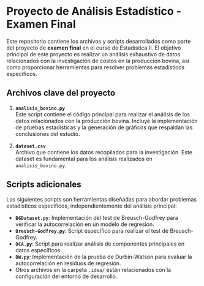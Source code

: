 # Proyecto de Análisis Estadístico - Examen Final

Este repositorio contiene los archivos y scripts desarrollados como parte del proyecto de **examen final** en el curso de Estadística II. El objetivo principal de este proyecto es realizar un análisis exhaustivo de datos relacionados con la investigación de costos en la producción bovina, así como proporcionar herramientas para resolver problemas estadísticos específicos.

## Archivos clave del proyecto

1. **`analisis_bovino.py`**  
   Este script contiene el código principal para realizar el análisis de los datos relacionados con la producción bovina. Incluye la implementación de pruebas estadísticas y la generación de gráficos que respaldan las conclusiones del estudio.

2. **`dataset.csv`**  
   Archivo que contiene los datos recopilados para la investigación. Este dataset es fundamental para los análisis realizados en `analisis_bovino.py`.

## Scripts adicionales

Los siguientes scripts son herramientas diseñadas para abordar problemas estadísticos específicos, independientemente del análisis principal:

- **`BGDataset.py`**: Implementación del test de Breusch-Godfrey para verificar la autocorrelación en un modelo de regresión.
- **`Breusch-Godfrey.py`**: Script específico para realizar el test de Breusch-Godfrey.
- **`DCA.py`**: Script para realizar análisis de componentes principales en datos específicos.
- **`DW.py`**: Implementación de la prueba de Durbin-Watson para evaluar la autocorrelación en residuos de regresión.
- Otros archivos en la carpeta `.idea/` están relacionados con la configuración del entorno de desarrollo.
